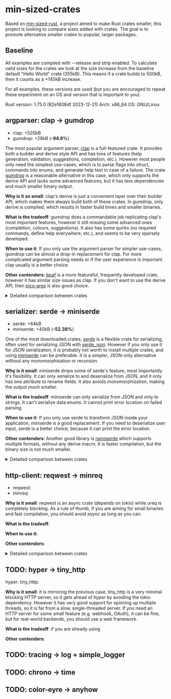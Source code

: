# min-sized-crates

Based on [min-sized-rust](https://github.com/johnthagen/min-sized-rust), a project aimed to make Rust crates smaller, this project is looking to compare sizes added with crates. The goal is to promote alternative smaller crates to popular, larger packages.

## Baseline

All examples are compiled with --release and strip enabled. To calculate valid sizes for the crates we look at the size increase from the baseline default "Hello World" crate (355kB). This means if a crate builds to 500kB, then it counts as a +145kB increase.

For all examples, these versions are used (but you are encouraged to repeat these experiment on an OS and version that is important to you):

Rust version: 1.75.0 (82e1608df 2023-12-21)
Arch: x86_64
OS: GNU/Linux

## argparser: clap -> gumdrop

- clap: +520kB
- gumdrop: +28kB (**-94.6%**)

The most popular argument parser, [clap](https://docs.rs/clap/) is a full-featured crate. It provides both a builder and derive style API and has tons of features (help generation, validation, suggestions, completion, etc.). However most people only need the simplest use-cases, which is to parse flags into struct, commands into enums, and generate help text in case of a failure. The crate [gumdrop](https://docs.rs/gumdrop/) is a reasonable alternative in this case, which only supports the derive API and lacks some advanced features, but it has less dependencies and much smaller binary output.

**Why is it so small**: clap's derive is just a convenient layer over their builder API, which makes them always build both of these crates. In gumdrop, only derive is compiled, which results in faster build times and smaller binaries.

**What is the tradeoff**: gumdrop does a commandable job replicating clap's most important features, however it still missing some advanced ones (completion, colours, suggestions). It also has some quirks (no required commands, define help everywhere, etc.), and seems to be very sparsely developed.

**When to use it**: If you only use the argument parser for simpler use-cases, gumdrop can be almost a drop-in replacement for clap. For more complicated argument parsing needs or if the user experience is important clap usually is a better choice.

**Other contenders**: [bpaf](https://docs.rs/bpaf) is a more featureful, frequently developed crate, however it has similar size issues as clap. If you don't want to use the derive API, then [pico-args](https://docs.rs/pico-args) is also good choice.

<details id="argparser">
<summary>Detailed comparison between crates</summary>

Name | Size | Compile time | Dependency count
---|:-:|:-:|:-:
bpaf-size | +244kB | +1.10s | 6
clap-size | +520kB | +1.48s | 16
gumdrop-size | +28kB | +0.94s | 6
pico-args-size | +24kB | +0.10s | 1

</details>

## serializer: serde -> miniserde

- serde: +84kB
- miniserde: +40kB (**-52.38%**)

One of the most downloaded crates, [serde](https://docs.rs/serde) is a flexible crate for serializing, often used for serializing JSON with [serde_json](https://docs.rs/serde_json). However if you only use it for JSON serialization, it is probably not worth to install multiple crates, and using [miniserde](https://docs.rs/miniserde) can be preferable. It is a simpler, JSON-only alternative without any monomorphisation or recursion.

**Why is it small**: miniserde drops some of serde's feature, most importantly it's flexibility. It can only serialize to and deserialize from JSON, and it only has one attribute to rename fields. It also avoids monomorphization, making the output much smaller.

**What is the tradeoff**: miniserde can only serialize from JSON and only to strings. It can't serialize data enums. It cannot print error location on failed parsing.

**When to use it**: If you only use serde to transform JSON inside your application, miniserde is a good replacement. If you need to deserialize user input, serde is a better choice, because it can print the error location.

**Other contenders**: Another good library is [nanoserde](https://docs.rs/nanoserde/) which supports multiple formats, without any derive macro. It is faster compilation, but the binary size is not much smaller.

<details id="serializer">
<summary>Detailed comparison between crates</summary>

Name | Size | Compile time | Dependency count
---|:-:|:-:|:-:
miniserde-size | +40kB | +0.69s | 8
nanoserde-size | +72kB | +0.43s | 2
serde-size | +84kB | +1.90s | 9

</details>

## http-client: reqwest -> minreq

- reqwest:
- minreq:

**Why is it small**: reqwest is an async crate (depends on tokio) while ureq is completely blocking. As a rule of thumb, if you are aiming for small binaries and fast compilation, you should avoid async as long as you can.

**What is the tradeoff**:

**When to use it**:

**Other contenders**:

<details id="http-client">
<summary>Detailed comparison between crates</summary>

Name | Size | Compile time | Dependency count
---|:-:|:-:|:-:
minreq-size | +1404kB | +9.07s | 23
reqwest-size | +2722kB | +12.31s | 79
surf-size | +1574kB | +13.28s | 155
ureq-size | +2112kB | +9.93s | 44

</details>

## TODO: hyper -> tiny_http

hyper:
tiny_http:

**Why is it small**: it is mirroring the previous case, tiny_http is a very minimal blocking HTTP server, so it gets ahead of hyper by avoiding the tokio dependency. However it has very good support for spinning up multiple threads, so it is far from a slow, single-threaded server. If you need an HTTP server for some small feature (e.g. webhook, OAuth), it can be fine, but for real-world backends, you should use a web framework.

**What is the tradeoff**: if you are already using

**Other contenders**: 

## TODO: tracing -> log + simple_logger

## TODO: chrono -> time

## TODO: color-eyre -> anyhow
